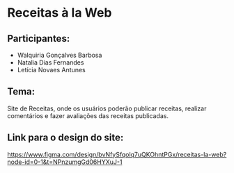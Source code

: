 #  Receitas à la Web

## Participantes: 
<ul>
  <li>Walquiria Gonçalves Barbosa</li><li> Natalia Dias Fernandes</li><li>Letícia Novaes Antunes</li></ul>

## Tema: 
<p>Site de Receitas, onde os usuários poderão publicar receitas,  realizar comentários e fazer avaliações das receitas publicadas. </p>

<!-- https://docs.google.com/document/d/1jqZKW5yh_KAA3EMi0eIBlWWpXgg6cQKTOMbue_xe2nc/edit?usp=sharing-->

## Link para o design do site:
<a href="https://www.figma.com/design/bvNfySfqolq7uQKOhntPGx/receitas-la-web?node-id=0-1&t=NPnzumgGd06HYXuJ-1">https://www.figma.com/design/bvNfySfqolq7uQKOhntPGx/receitas-la-web?node-id=0-1&t=NPnzumgGd06HYXuJ-1</a>


